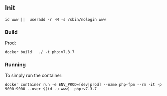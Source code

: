## Init
```
id www ||  useradd -r -M -s /sbin/nologin www
```


### Build
Prod:
```
docker build   ./ -t php:v7.3.7
```

### Running
To simply run the container:
```
docker container run -e ENV_PROD=[dev|prod] --name php-fpm --rm -it -p 9000:9000 --user $(id -u www)  php:v7.3.7
```
